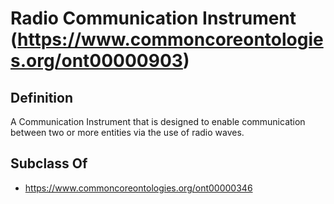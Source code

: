 # Radio Communication Instrument (https://www.commoncoreontologies.org/ont00000903)

## Definition
A Communication Instrument that is designed to enable communication between two or more entities via the use of radio waves.

## Subclass Of
- https://www.commoncoreontologies.org/ont00000346

